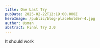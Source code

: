 ```yaml
---
title: One Last Try
pubDate: 2025-02-22T12:19:00.000Z
heroImage: /public/blog-placeholder-4.jpg
author: Usman
abstract: Final Try 2.0
---
```

It should work
